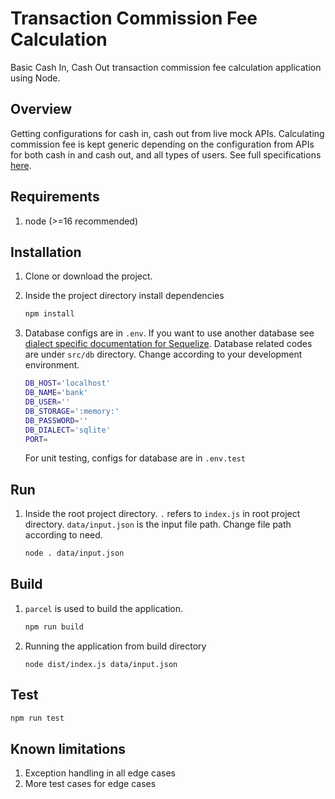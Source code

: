 ﻿# Transaction Commission Fee Calculation

Basic Cash In, Cash Out transaction commission fee calculation application using Node.

## Overview

Getting configurations for cash in, cash out from live mock APIs. Calculating commission fee is kept generic depending on the configuration from APIs for both cash in and cash out, and all types of users. See full specifications [here](https://gist.github.com/mariusbalcytis/9d8d2122fe005bd2c4e10720834bfe25).

## Requirements

1. node (>=16 recommended)

## Installation

1. Clone or download the project.
2. Inside the project directory install dependencies

   ```bash
   npm install
   ```

3. Database configs are in `.env`. If you want to use another database see [dialect specific documentation for Sequelize](https://sequelize.org/docs/v6/other-topics/dialect-specific-things/). Database related codes are under `src/db` directory. Change according to your development environment.

    ```bash
    DB_HOST='localhost'
    DB_NAME='bank'
    DB_USER=''
    DB_STORAGE=':memory:'
    DB_PASSWORD=''
    DB_DIALECT='sqlite'
    PORT=
    ```

    For unit testing, configs for database are in `.env.test`

## Run

1. Inside the root project directory. `.` refers to `index.js` in root project directory. `data/input.json` is the input file path. Change file path according to need.

   ```bash
   node . data/input.json
   ```

## Build

1. `parcel` is used to build the application.

   ```bash
   npm run build
   ```

2. Running the application from build directory

   ```base
   node dist/index.js data/input.json
   ```

## Test

   ```bash
   npm run test
   ```

## Known limitations

1. Exception handling in all edge cases
2. More test cases for edge cases

